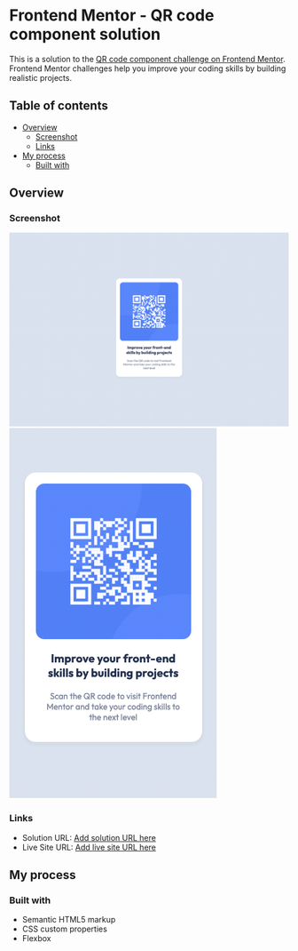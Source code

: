 # Frontend Mentor - QR code component solution

This is a solution to the [QR code component challenge on Frontend Mentor](https://www.frontendmentor.io/challenges/qr-code-component-iux_sIO_H). Frontend Mentor challenges help you improve your coding skills by building realistic projects. 

## Table of contents

- [Overview](#overview)
  - [Screenshot](#screenshot)
  - [Links](#links)
- [My process](#my-process)
  - [Built with](#built-with)
  

## Overview

### Screenshot

![](./my_result.png)
![](./my_result_mobile.png)


### Links

- Solution URL: [Add solution URL here](https://github.com/erwaen/QR-CODE-COMPONENT-Frontend-/blob/main/index.html)
- Live Site URL: [Add live site URL here](https://erwaen.github.io/QR-CODE-COMPONENT-Frontend-/)

## My process

### Built with

- Semantic HTML5 markup
- CSS custom properties
- Flexbox

